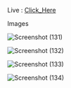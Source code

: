  Live : <a href="http://anwar-ecommerceone-javascript.anwarhossainseu.com/%28Anwar%29Ecommerce_One/">Click_Here </a>
 
 
 Images

![Screenshot (131)](https://user-images.githubusercontent.com/48715379/132822740-7451aefe-4c9c-48fd-88f6-71ccc0758e3b.png)


![Screenshot (132)](https://user-images.githubusercontent.com/48715379/132822785-555e82a5-e020-4f66-b769-6056643c0759.png)


![Screenshot (133)](https://user-images.githubusercontent.com/48715379/132822802-6710326e-a3e1-46bd-9d44-da2a79a65f39.png)


![Screenshot (134)](https://user-images.githubusercontent.com/48715379/132822821-ffc2c3e4-46c9-486b-8687-7440b111ed85.png)
